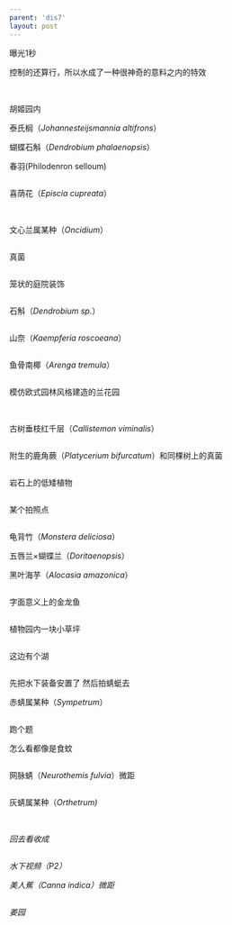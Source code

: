 ```yaml
---
parent: 'dis7'
layout: post
---
```

曝光1秒

控制的还算行，所以水成了一种很神奇的意料之内的特效

<img class='disc' data-src='https://lykoseremos.github.io/gmalb-01/dis7/550.jpg'>

<img class='disc' data-src='https://lykoseremos.github.io/gmalb-01/dis7/551.jpg'>

<img class='disc' data-src='https://lykoseremos.github.io/gmalb-01/dis7/552.jpg'>

胡姬园内

泰氏榈（<i>Johannesteijsmannia altifrons</i>）

蝴蝶石斛（<i>Dendrobium phalaenopsis</i>）

春羽(Philodenron selloum)

<img class='disc' data-src='https://lykoseremos.github.io/gmalb-01/dis7/553.jpg'>

喜荫花（<i>Episcia cupreata</i>）

<img class='disc' data-src='https://lykoseremos.github.io/gmalb-01/dis7/554.jpg'>

<img class='disc' data-src='https://lykoseremos.github.io/gmalb-01/dis7/555.jpg'>

文心兰属某种（<i>Oncidium</i>）

<img class='disc' data-src='https://lykoseremos.github.io/gmalb-01/dis7/556.jpg'>

真菌

<img class='disc' data-src='https://lykoseremos.github.io/gmalb-01/dis7/558.jpg'>

笼状的庭院装饰

<img class='disc' data-src='https://lykoseremos.github.io/gmalb-01/dis7/559.jpg'>

石斛（<i>Dendrobium sp.</i>）

<img class='disc' data-src='https://lykoseremos.github.io/gmalb-01/dis7/560.jpg'>

山奈（<i>Kaempferia roscoeana</i>）

<img class='disc' data-src='https://lykoseremos.github.io/gmalb-01/dis7/561.jpg'>

鱼骨南椰（<i>Arenga tremula</i>）

<img class='disc' data-src='https://lykoseremos.github.io/gmalb-01/dis7/562.jpg'>

模仿欧式园林风格建造的兰花园

<img class='disc' data-src='https://lykoseremos.github.io/gmalb-01/dis7/563.jpg'>

<img class='disc' data-src='https://lykoseremos.github.io/gmalb-01/dis7/564.jpg'>

古树垂枝红千层（<i>Callistemon viminalis</i>）

<img class='disc' data-src='https://lykoseremos.github.io/gmalb-01/dis7/565.jpg'>

附生的鹿角蕨（<i>Platycerium bifurcatum</i>）和同棵树上的真菌

<img class='disc' data-src='https://lykoseremos.github.io/gmalb-01/dis7/566.jpg'>

岩石上的低矮植物

<img class='disc' data-src='https://lykoseremos.github.io/gmalb-01/dis7/567.jpg'>

某个拍照点

<img class='disc' data-src='https://lykoseremos.github.io/gmalb-01/dis7/568.jpg'>

龟背竹（<i>Monstera deliciosa</i>）

五唇兰×蝴蝶兰（<i>Doritaenopsis</i>）

黑叶海芋（<i>Alocasia amazonica</i>）

<img class='disc' data-src='https://lykoseremos.github.io/gmalb-01/dis7/569.jpg'>

字面意义上的金龙鱼

<img class='disc' data-src='https://lykoseremos.github.io/gmalb-01/dis7/570.jpg'>

植物园内一块小草坪

<img class='disc' data-src='https://lykoseremos.github.io/gmalb-01/dis7/571.jpg'>

这边有个湖

<img class='disc' data-src='https://lykoseremos.github.io/gmalb-01/dis7/572.jpg'>

先把水下装备安置了 然后拍蜻蜓去

赤蜻属某种（<i>Sympetrum</i>）

<img class='disc' data-src='https://lykoseremos.github.io/gmalb-01/dis7/573.jpg'>

跑个题

怎么看都像是食蚊

<img class='disc' data-src='https://lykoseremos.github.io/gmalb-01/dis7/574.jpg'>

网脉蜻（<i>Neurothemis fulvia</i>）微距

<img class='disc' data-src='https://lykoseremos.github.io/gmalb-01/dis7/575.jpg'>

灰蜻属某种（<i>Orthetrum)

<img class='disc' data-src='https://lykoseremos.github.io/gmalb-01/dis7/576.jpg'>

<img class='disc' data-src='https://lykoseremos.github.io/gmalb-01/dis7/577.jpg'>

回去看收成

<img class='disc' data-src='https://lykoseremos.github.io/gmalb-01/dis7/578.jpg'>

水下视频（P2）

美人蕉（<i>Canna indica</i>）微距

<img class='disc' data-src='https://lykoseremos.github.io/gmalb-01/dis7/579.jpg'>

姜园

<img class='disc' data-src='https://lykoseremos.github.io/gmalb-01/dis7/580.jpg'>
